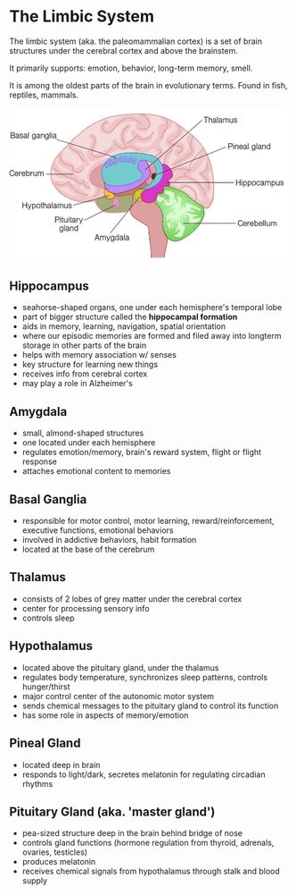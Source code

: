 # The Limbic System

The limbic system (aka. the paleomammalian cortex) is a set of brain structures under the cerebral cortex and above the brainstem.

It primarily supports: emotion, behavior, long-term memory, smell.

It is among the oldest parts of the brain in evolutionary terms. Found in fish, reptiles, mammals.

<img src="../_meta/02_limbic-system.png" width=500>


## Hippocampus
- seahorse-shaped organs, one under each hemisphere's temporal lobe
- part of bigger structure called the **hippocampal formation**
- aids in memory, learning, navigation, spatial orientation
- where our episodic memories are formed and filed away into longterm storage in other parts of the brain
- helps with memory association w/ senses
- key structure for learning new things
- receives info from cerebral cortex
- may play a role in Alzheimer's

## Amygdala
- small, almond-shaped structures
- one located under each hemisphere
- regulates emotion/memory, brain's reward system, flight or flight response
- attaches emotional content to memories

## Basal Ganglia
- responsible for motor control, motor learning, reward/reinforcement, executive functions, emotional behaviors
- involved in addictive behaviors, habit formation
- located at the base of the cerebrum

## Thalamus
- consists of 2 lobes of grey matter under the cerebral cortex
- center for processing sensory info
- controls sleep

## Hypothalamus
- located above the pituitary gland, under the thalamus
- regulates body temperature, synchronizes sleep patterns, controls hunger/thirst
- major control center of the autonomic motor system
- sends chemical messages to the pituitary gland to control its function
- has some role in aspects of memory/emotion

## Pineal Gland
- located deep in brain
- responds to light/dark, secretes melatonin for regulating circadian rhythms

## Pituitary Gland (aka. 'master gland')
- pea-sized structure deep in the brain behind bridge of nose
- controls gland functions (hormone regulation from thyroid, adrenals, ovaries, testicles)
- produces melatonin
- receives chemical signals from hypothalamus through stalk and blood supply
